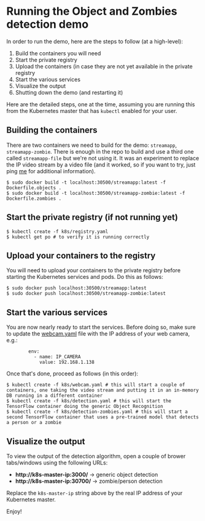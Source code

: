 # Running the Object and Zombies detection demo

In order to run the demo, here are the steps to follow (at a high-level):
1. Build the containers you will need
2. Start the private registry
3. Upload the containers (in case they are not yet available in the private registry
4. Start the various services
5. Visualize the output
6. Shutting down the demo (and restarting it)

Here are the detailed steps, one at the time, assuming you are running this from the Kubernetes master that has `kubectl` enabled for your user.

## Building the containers
There are two containers we need to build for the demo: `streamapp`, `streamapp-zombie`. There is enough in the repo to build and use a third one called `streamapp-file` but we're not using it. It was an experiment to replace the IP video stream by a video file (and it worked, so if you want to try, just ping [me](mailto:geoffroy.vancutsem@intel.com) for additional information).

```
$ sudo docker build -t localhost:30500/streamapp:latest -f Dockerfile.objects .
$ sudo docker build -t localhost:30500/streamapp-zombie:latest -f Dockerfile.zombies .
```

## Start the private registry (if not running yet)

```
$ kubectl create -f k8s/registry.yaml
$ kubectl get po # to verify it is running correctly
```

## Upload your containers to the registry

You will need to upload your containers to the private registry before starting the Kubernetes services and pods. Do this as follows:
```
$ sudo docker push localhost:30500/streamapp:latest
$ sudo docker push localhost:30500/streamapp-zombie:latest
```

## Start the various services

You are now nearly ready to start the services. Before doing so, make sure to update the [webcam.yaml](./k8s/webcam.yaml) file with the IP address of your web camera, e.g.:
```
        env:
          - name: IP_CAMERA
            value: 192.168.1.138
```

Once that's done, proceed as follows (in this order):
```
$ kubectl create -f k8s/webcam.yaml # this will start a couple of containers, one taking the video stream and putting it in an in-memory DB running in a different container
$ kubectl create -f k8s/detection.yaml # this will start the TensorFlow container doing the generic Object Recognition
$ kubectl create -f k8s/detection-zombies.yaml # this will start a second TensorFlow container that uses a pre-trained model that detects a person or a zombie
```

## Visualize the output
To view the output of the detection algorithm, open a couple of brower tabs/windows using the following URLs:
- **http://k8s-master-ip:3000/** -> generic object detection
- **http://k8s-master-ip:30700/** -> zombie/person detection

Replace the `k8s-master-ip` string above by the real IP address of your Kubernetes master.

Enjoy!
